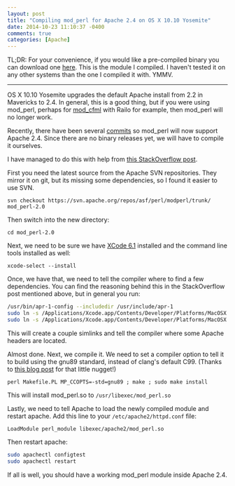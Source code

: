 ```yaml
---
layout: post
title: "Compiling mod_perl for Apache 2.4 on OS X 10.10 Yosemite"
date: 2014-10-23 11:10:37 -0400
comments: true
categories: [Apache]
---
```


TL;DR: For your convenience, if you would like a pre-compiled binary you can download one [here](https://www.dropbox.com/s/euqfc0ivu1vx2vp/mod_perl.so.zip?dl=1).  This is the module I compiled.  I haven't tested it on any other systems than the one I compiled it with. YMMV.

* * *

OS X 10.10 Yosemite upgrades the default Apache install from 2.2 in Mavericks to 2.4.  In general, this is a good thing, but if you were using mod\_perl, perhaps for [mod_cfml](http://www.modcfml.org) with Railo for example, then mod\_perl will no longer work.

Recently, there have been several [commits](https://github.com/apache/mod_perl/commit/6e33d7c9e89afbdb47da0cb0fa9498d8a843df8e) so mod\_perl will now support Apache 2.4.  Since there are no binary releases yet, we will have to compile it ourselves.

I have managed to do this with help from [this StackOverflow post](http://stackoverflow.com/a/26497435/151136).

First you need the latest source from the Apache SVN repositories.  They mirror it on git, but its missing some dependencies, so I found it easier to use SVN.

`svn checkout https://svn.apache.org/repos/asf/perl/modperl/trunk/ mod_perl-2.0`

Then switch into the new directory:

`cd mod_perl-2.0`

Next, we need to be sure we have [XCode 6.1](https://itunes.apple.com/us/app/xcode/id497799835?mt=12) installed and the command line tools installed as well:

`xcode-select --install`

Once, we have that, we need to tell the compiler where to find a few dependencies.  You can find the reasoning behind this in the StackOverflow post mentioned above, but in general you run:

```bash
/usr/bin/apr-1-config --includedir /usr/include/apr-1
sudo ln -s /Applications/Xcode.app/Contents/Developer/Platforms/MacOSX.platform/Developer/SDKs/MacOSX10.10.sdk/usr/include/apache2 /usr/include/apache2
sudo ln -s /Applications/Xcode.app/Contents/Developer/Platforms/MacOSX.platform/Developer/SDKs/MacOSX10.10.sdk/usr/include/apr-1 /usr/include/apr-1
```

This will create a couple simlinks and tell the compiler where some Apache headers are located.

Almost done.  Next, we compile it.  We need to set a compiler option to tell it to build using the gnu89 standard, instead of clang's default C99. (Thanks to [this blog post](http://blogs.perl.org/users/jason_a_crome/2012/04/compiling-mod-perl-2-on-os-x-lion.html) for that little nugget!)

`perl Makefile.PL MP_CCOPTS=-std=gnu89 ; make ; sudo make install`

This will install mod\_perl.so to `/usr/libexec/mod_perl.so`

Lastly, we need to tell Apache to load the newly compiled module and restart apache.  Add this line to your `/etc/apache2/httpd.conf` file:

`LoadModule perl_module libexec/apache2/mod_perl.so`

Then restart apache:

```bash
sudo apachectl configtest
sudo apachectl restart
```

If all is well, you should have a working mod\_perl module inside Apache 2.4.
